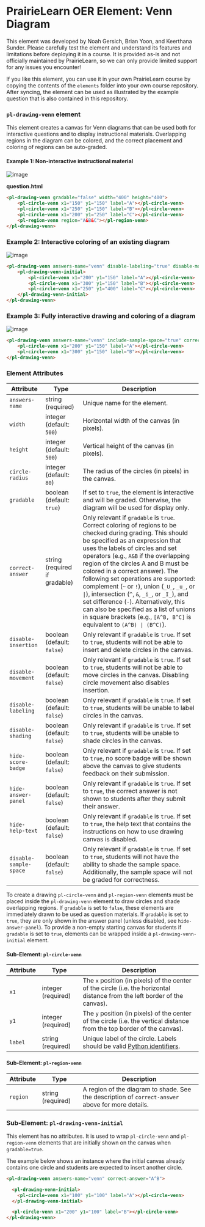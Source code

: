 # PrairieLearn OER Element: Venn Diagram

This element was developed by Noah Gersich, Brian Yoon, and Keerthana Sunder. Please carefully test the element and understand its features and limitations before deploying it in a course. It is provided as-is and not officially maintained by PrairieLearn, so we can only provide limited support for any issues you encounter!

If you like this element, you can use it in your own PrairieLearn course by copying the contents of the `elements` folder into your own course repository. After syncing, the element can be used as illustrated by the example question that is also contained in this repository.


### `pl-drawing-venn` element

This element creates a canvas for Venn diagrams that can be used both for interactive questions and to display instructional materials. Overlapping regions in the diagram can be colored, and the correct placement and coloring of regions can be auto-graded.


#### Example 1: Non-interactive instructional material
![image](example-static.png)

**question.html**

```html
<pl-drawing-venn gradable="false" width="400" height="400">
    <pl-circle-venn x1="150" y1="150" label="A"></pl-circle-venn>
    <pl-circle-venn x1="250" y1="150" label="B"></pl-circle-venn>
    <pl-circle-venn x1="200" y1="250" label="C"></pl-circle-venn>
    <pl-region-venn region="A&B&C"></pl-region-venn>
</pl-drawing-venn>
```

### Example 2: Interactive coloring of an existing diagram
![image](example-fill.png)

```html
<pl-drawing-venn answers-name="venn" disable-labeling="true" disable-movement="true" correct-answer="~(A&B)|C">
    <pl-drawing-venn-initial>
        <pl-circle-venn x1="200" y1="150" label="A"></pl-circle-venn>
        <pl-circle-venn x1="300" y1="150" label="B"></pl-circle-venn>
        <pl-circle-venn x1="250" y1="400" label="C"></pl-circle-venn>
    </pl-drawing-venn-initial>
</pl-drawing-venn>
```

### Example 3: Fully interactive drawing and coloring of a diagram
![image](example-draw.png)

```html
<pl-drawing-venn answers-name="venn" include-sample-space="true" correct-answer="~(A&B)">
    <pl-circle-venn x1="200" y1="150" label="A"></pl-circle-venn>
    <pl-circle-venn x1="300" y1="150" label="B"></pl-circle-venn>
</pl-drawing-venn>
```


### Element Attributes

| Attribute | Type | Description |
|-----------|------|-------------|
| `answers-name` | string (required) | Unique name for the element. |
| `width` | integer (default: `500`) | Horizontal width of the canvas (in pixels). |
| `height` | integer (default: `500`) | Vertical height of the canvas (in pixels). |
| `circle-radius` | integer (default: `80`) | The radius of the circles (in pixels) in the canvas. |
| `gradable` | boolean (default: `true`) | If set to `true`, the element is interactive and will be graded. Otherwise, the diagram will be used for display only. |
| `correct-answer` | string (required if gradable) | Only relevant if `gradable` is `true`. Correct coloring of regions to be checked during grading. This should be specified as an expression that uses the labels of circles and set operators (e.g., `A&B` if the overlapping region of the circles A and B must be colored in a correct answer). The following set operations are supported: complement (`~` or `!`), union (`_U_`, `_u_`, or `\|`), intersection (`^`, `&`, `_i_`, or `_I_`), and set difference (`-`). Alternatively, this can also be specified as a list of unions in square brackets (e.g., `[A^B, B^C]` is equivalent to `(A^B) \| (B^C)`). |
| `disable-insertion` | boolean (default: `false`)  | Only relevant if `gradable` is `true`. If set to `true`, students will not be able to insert and delete circles in the canvas. |
| `disable-movement` | boolean (default: `false`)  | Only relevant if `gradable` is `true`. If set to `true`, students will not be able to move circles in the canvas. Disabling circle movement also disables insertion. |
| `disable-labeling` | boolean (default: `false`)  | Only relevant if `gradable` is `true`. If set to `true`, students will be unable to label circles in the canvas. |
| `disable-shading` | boolean (default: `false`)  | Only relevant if `gradable` is `true`. If set to `true`, students will be unable to shade circles in the canvas. |
| `hide-score-badge` | boolean (default: `false`) | Only relevant if `gradable` is `true`. If set to `true`, no score badge will be shown above the canvas to give students feedback on their submission. |
| `hide-answer-panel` | boolean (default: `false`) | Only relevant if `gradable` is `true`. If set to `true`, the correct answer is not shown to students after they submit their answer. |
| `hide-help-text` | boolean (default: `false`) | Only relevant if `gradable` is `true`. If set to `true`, the help text that contains the instructions on how to use drawing canvas is disabled. |
| `disable-sample-space` | boolean (default: `false`)  | Only relevant if `gradable` is `true`. If set to `true`, students will not have the ability to shade the sample space. Additionally, the sample space will not be graded for correctness. |


To create a drawing `pl-circle-venn` and `pl-region-venn` elements must be placed inside the `pl-drawing-venn` element to draw circles and shade overlapping regions. If `gradable` is set to `false`, these elements are immediately drawn to be used as question materials. If `gradable` is set to `true`, they are only shown in the answer panel (unless disabled, see `hide-answer-panel`). To provide a non-empty starting canvas for students if `gradable` is set to `true`, elements can be wrapped inside a `pl-drawing-venn-initial` element.


#### Sub-Element: `pl-circle-venn`

| Attribute | Type | Description |
|-----------|------|-------------|
| `x1` | integer (required) | The `x` position (in pixels) of the center of the circle (i.e. the horizontal distance from the left border of the canvas). |
| `y1` | integer (required) | The `y` position (in pixels) of the center of the circle (i.e. the vertical distance from the top border of the canvas). |
| `label` | string (required) | Unique label of the circle. Labels should be valid [Python identifiers](https://www.geeksforgeeks.org/python-keywords-and-identifiers/). |

#### Sub-Element: `pl-region-venn`

| Attribute | Type | Description |
|-----------|------|-------------|
| `region` | string (required)| A region of the diagram to shade. See the description of `correct-answer` above for more details. |


### Sub-Element: `pl-drawing-venn-initial`

This element has no attributes. It is used to wrap `pl-circle-venn` and `pl-region-venn` elements that are initially shown on the canvas when `gradable=true`. 

The example below shows an instance where the initial canvas already contains one circle and students are expected to insert another circle.

```html
<pl-drawing-venn answers-name="venn" correct-answer="A^B">

  <pl-drawing-venn-initial>
    <pl-circle-venn x1="100" y1="100" label="A"></pl-circle-venn>
  </pl-drawing-venn-initial>

  <pl-circle-venn x1="200" y1="100" label="B"></pl-circle-venn>
</pl-drawing-venn>
```
